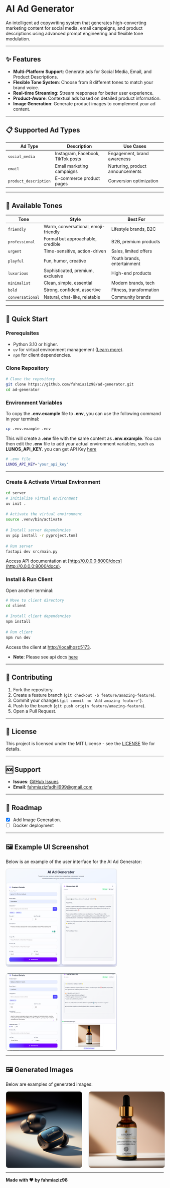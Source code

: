 # AI Ad Generator

An intelligent ad copywriting system that generates high-converting marketing content for social media, email campaigns, and product descriptions using advanced prompt engineering and flexible tone modulation.

---

## ✨ Features

- **Multi-Platform Support**: Generate ads for Social Media, Email, and Product Descriptions.
- **Flexible Tone System**: Choose from 8 different tones to match your brand voice.
- **Real-time Streaming**: Stream responses for better user experience.
- **Product-Aware**: Contextual ads based on detailed product information.
- **Image Generation**: Generate product images to complement your ad content.

---

## 📋 Supported Ad Types

| Ad Type              | Description                     | Use Cases                  |
|----------------------|---------------------------------|---------------------------|
| `social_media`       | Instagram, Facebook, TikTok posts | Engagement, brand awareness |
| `email`              | Email marketing campaigns       | Nurturing, product announcements |
| `product_description`| E-commerce product pages        | Conversion optimization    |

---

## 🎨 Available Tones

| Tone          | Style                          | Best For                     |
|---------------|-------------------------------|------------------------------|
| `friendly`    | Warm, conversational, emoji-friendly | Lifestyle brands, B2C       |
| `professional`| Formal but approachable, credible | B2B, premium products        |
| `urgent`      | Time-sensitive, action-driven | Sales, limited offers        |
| `playful`     | Fun, humor, creative          | Youth brands, entertainment  |
| `luxurious`   | Sophisticated, premium, exclusive | High-end products           |
| `minimalist`  | Clean, simple, essential      | Modern brands, tech          |
| `bold`        | Strong, confident, assertive  | Fitness, transformation      |
| `conversational`| Natural, chat-like, relatable | Community brands             |

---

## 🚀 Quick Start

### Prerequisites

- Python 3.10 or higher.
- `uv` for virtual environment management ([Learn more](https://www.datacamp.com/tutorial/python-uv)).
- `npm` for client dependencies.

### Clone Repository

```bash
# Clone the repository
git clone https://github.com/fahmiaziz98/ad-generator.git
cd ad-generator
```

### Environment Variables
To copy the **.env.example** file to **.env**, you can use the following command in your terminal:
```bash
cp .env.example .env
```
This will create a **.env** file with the same content as **.env.example**. You can then edit the **.env** file to add your actual environment variables, such as **LUNOS_API_KEY**. you can get API Key [here](lunos.tech)
```bash
# .env file
LUNOS_API_KEY='your_api_key'
```

---

### Create & Activate Virtual Environment

```bash
cd server
# Initialize virtual environment
uv init .

# Activate the virtual environment
source .venv/bin/activate

# Install server dependencies
uv pip install -r pyproject.toml 

# Run server
fastapi dev src/main.py
```

Access API documentation at [http://0.0.0.0:8000/docs](http://0.0.0.0:8000/docs).

### Install & Run Client
Open another terminal:

```bash
# Move to client directory
cd client

# Install client dependencies
npm install

# Run client
npm run dev
```

Access the client at [http://localhost:5173](http://localhost:5173).
- **Note**: Please see api docs [here](server/README.md)

---


## 🤝 Contributing

1. Fork the repository.
2. Create a feature branch (`git checkout -b feature/amazing-feature`).
3. Commit your changes (`git commit -m 'Add amazing feature'`).
4. Push to the branch (`git push origin feature/amazing-feature`).
5. Open a Pull Request.

---

## 📄 License

This project is licensed under the MIT License - see the [LICENSE](LICENSE) file for details.

---

## 🆘 Support

- **Issues**: [GitHub Issues](https://github.com/fahmiaziz98/ad-generator/issues)
- **Email**: [fahmiazizfadhil999@gmail.com](mailto:fahmiazizfadhil999@gmail.com)

---

## 🚀 Roadmap

- [x] Add Image Generation.
- [ ] Docker deployment

---

## 🖼️ Example UI Screenshot

Below is an example of the user interface for the AI Ad Generator:

<div style="display: flex; flex-direction: column; gap: 20px;">
  <img src="assets/images34.png" alt="Example UI 1" style="width: 70%; border: 1px solid #ddd; border-radius: 8px;" />
  <img src="assets/img007.png" alt="Example UI 2" style="width: 70%; border: 1px solid #ddd; border-radius: 8px;" />
</div>

---

## 🖼️ Generated Images

Below are examples of generated images:

<div style="display: flex; gap: 20px;">
  <img src="assets/Aurora_Pro_Wireless_Earbuds_SoundWave.png" alt="Generated Image 1" style="width: 48%; border: 1px solid #ddd; border-radius: 8px;" />
  <img src="assets/Radiance_Vitamin_C_Serum_LuxeDerm.png" alt="Generated Image 2" style="width: 48%; border: 1px solid #ddd; border-radius: 8px;" />
</div>

---

**Made with ❤️ by fahmiaziz98**